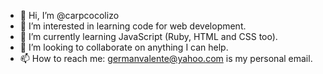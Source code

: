 - 👋 Hi, I’m @carpcocolizo
- 👀 I’m interested in learning code for web development.
- 🌱 I’m currently learning JavaScript (Ruby, HTML and CSS too).
- 💞️ I’m looking to collaborate on anything I can help.
- 📫 How to reach me: germanvalente@yahoo.com is my personal email.

<!---
carpcocolizo/carpcocolizo is a ✨ special ✨ repository because its `README.md` (this file) appears on your GitHub profile.
You can click the Preview link to take a look at your changes.
--->
